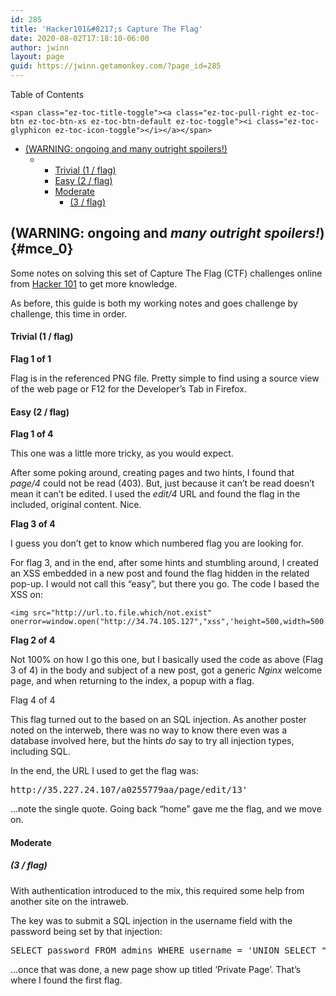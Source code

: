 ```yaml
---
id: 285
title: 'Hacker101&#8217;s Capture The Flag'
date: 2020-08-02T17:18:10-06:00
author: jwinn
layout: page
guid: https://jwinn.getamonkey.com/?page_id=285
---
```

<div id="ez-toc-container" class="ez-toc-v2_0_11 counter-hierarchy counter-decimal ez-toc-grey">
  <div class="ez-toc-title-container">
    <p class="ez-toc-title">
      Table of Contents
    </p>
    
    <span class="ez-toc-title-toggle"><a class="ez-toc-pull-right ez-toc-btn ez-toc-btn-xs ez-toc-btn-default ez-toc-toggle"><i class="ez-toc-glyphicon ez-toc-icon-toggle"></i></a></span>
  </div><nav>
  
  <ul class="ez-toc-list ez-toc-list-level-1">
    <li class="ez-toc-page-1 ez-toc-heading-level-2">
      <a class="ez-toc-link ez-toc-heading-1" href="https://jwinn.getamonkey.com/?page_id=285#(WARNING_ongoing_and_many_outright_spoilers!)" title="(WARNING:  ongoing and many outright spoilers!) ">(WARNING: ongoing and many outright spoilers!) </a><ul class="ez-toc-list-level-4">
        <li class="ez-toc-heading-level-4">
          <ul class="ez-toc-list-level-4">
            <li class="ez-toc-heading-level-4">
              <a class="ez-toc-link ez-toc-heading-2" href="https://jwinn.getamonkey.com/?page_id=285#Trivial_(1_/_flag)" title="Trivial (1 / flag) ">Trivial (1 / flag) </a>
            </li>
            <li class="ez-toc-page-1 ez-toc-heading-level-4">
              <a class="ez-toc-link ez-toc-heading-3" href="https://jwinn.getamonkey.com/?page_id=285#Easy_(2_/_flag)" title="Easy (2 / flag)">Easy (2 / flag)</a>
            </li>
            <li class="ez-toc-page-1 ez-toc-heading-level-4">
              <a class="ez-toc-link ez-toc-heading-4" href="https://jwinn.getamonkey.com/?page_id=285#Moderate" title="Moderate">Moderate</a><ul class="ez-toc-list-level-5">
                <li class="ez-toc-heading-level-5">
                  <a class="ez-toc-link ez-toc-heading-5" href="https://jwinn.getamonkey.com/?page_id=285#(3_/_flag)" title="(3 / flag)">(3 / flag)</a>
                </li>
              </ul>
            </li>
          </ul>
        </li>
      </ul>
    </li>
  </ul></nav>
</div>

## <span class="ez-toc-section" id="(WARNING_ongoing_and_many_outright_spoilers!)"></span>(WARNING: ongoing and _many outright spoilers!_) <span class="ez-toc-section-end"></span> {#mce_0}

Some notes on solving this set of Capture The Flag (CTF) challenges online from [Hacker 101](https://www.hacker101.com/) to get more knowledge.

As before, this guide is both my working notes and goes challenge by challenge, this time in order.

#### <span class="ez-toc-section" id="Trivial_(1_/_flag)"></span>Trivial (1 / flag) <span class="ez-toc-section-end"></span>

**Flag 1 of 1**

Flag is in the referenced PNG file. Pretty simple to find using a source view of the web page or F12 for the Developer&#8217;s Tab in Firefox.

#### <span class="ez-toc-section" id="Easy_(2_/_flag)"></span>Easy (2 / flag)<span class="ez-toc-section-end"></span>

**Flag 1 of 4**

This one was a little more tricky, as you would expect.

After some poking around, creating pages and two hints, I found that _page/4_ could not be read (403). But, just because it can&#8217;t be read doesn&#8217;t mean it can&#8217;t be edited. I used the _edit/4_ URL and found the flag in the included, original content. Nice.

**Flag 3 of 4**

I guess you don&#8217;t get to know which numbered flag you are looking for.

For flag 3, and in the end, after some hints and stumbling around, I created an XSS embedded in a new post and found the flag hidden in the related pop-up. I would not call this &#8220;easy&#8221;, but there you go. The code I based the XSS on:

<pre class="wp-block-code"><code class="">&lt;img src="http://url.to.file.which/not.exist" onerror=window.open("http://34.74.105.127","xss",'height=500,width=500');></code></pre>

**Flag 2 of 4**

Not 100% on how I go this one, but I basically used the code as above (Flag 3 of 4) in the body and subject of a new post, got a generic _Nginx_ welcome page, and when returning to the index, a popup with a flag.

Flag 4 of 4

This flag turned out to the based on an SQL injection. As another poster noted on the interweb, there was no way to know there even was a database involved here, but the hints _do_ say to try all injection types, including SQL.

In the end, the URL I used to get the flag was:

<pre class="EnlighterJSRAW" data-enlighter-language="generic" data-enlighter-theme="" data-enlighter-highlight="" data-enlighter-linenumbers="" data-enlighter-lineoffset="" data-enlighter-title="" data-enlighter-group="">http://35.227.24.107/a0255779aa/page/edit/13'</pre>

&#8230;note the single quote. Going back &#8220;home&#8221; gave me the flag, and we move on.

#### <span class="ez-toc-section" id="Moderate"></span>Moderate<span class="ez-toc-section-end"></span>

##### <span class="ez-toc-section" id="(3_/_flag)"></span>(3 / flag)<span class="ez-toc-section-end"></span>

With authentication introduced to the mix, this required some help from another site on the intraweb.

The key was to submit a SQL injection in the username field with the password being set by that injection:

<pre class="EnlighterJSRAW" data-enlighter-language="generic" data-enlighter-theme="" data-enlighter-highlight="" data-enlighter-linenumbers="" data-enlighter-lineoffset="" data-enlighter-title="" data-enlighter-group="">SELECT password FROM admins WHERE username = 'UNION SELECT "123" AS password from admins WHERE '1' = '1'</pre>

&#8230;once that was done, a new page show up titled &#8216;Private Page&#8217;. That&#8217;s where I found the first flag.